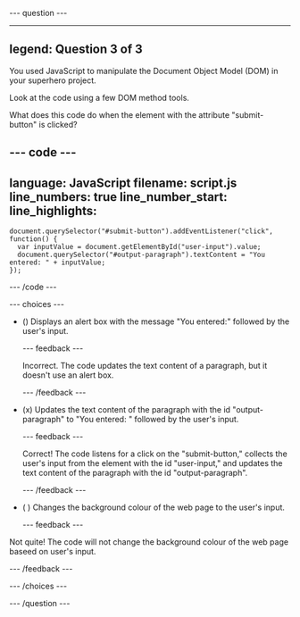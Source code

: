 --- question ---

---
legend: Question 3 of 3
---

You used JavaScript to manipulate the Document Object Model (DOM) in your superhero project.

Look at the code using a few DOM method tools. 

What does this code do when the element with the attribute "submit-button" is clicked?

--- code ---
---
language: JavaScript
filename: script.js
line_numbers: true
line_number_start: 
line_highlights: 
---

    document.querySelector("#submit-button").addEventListener("click", function() {
      var inputValue = document.getElementById("user-input").value;
      document.querySelector("#output-paragraph").textContent = "You entered: " + inputValue;
    });

--- /code ---

--- choices ---

- () Displays an alert box with the message "You entered:" followed by the user's input.

  --- feedback ---

  Incorrect. The code updates the text content of a paragraph, but it doesn't use an alert box.

  --- /feedback ---
  
- (x) Updates the text content of the paragraph with the id "output-paragraph" to "You entered: " followed by the user's input.

  --- feedback ---

  Correct! The code listens for a click on the "submit-button," collects the user's input from the element with the id "user-input," and updates the text content of the paragraph with the id "output-paragraph".
 
  --- /feedback ---

- ( ) Changes the background colour of the web page to the user's input.

  --- feedback ---

 Not quite! The code will not change the background colour of the web page baseed on user's input.

  --- /feedback ---

--- /choices ---

--- /question ---